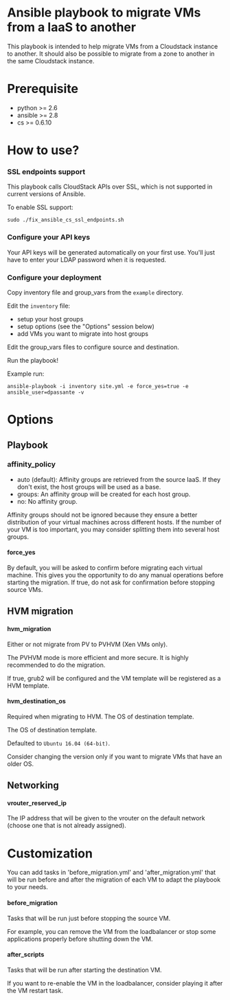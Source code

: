 # Ansible playbook to migrate VMs from a IaaS to another

This playbook is intended to help migrate VMs from a Cloudstack instance to another.
It should also be possible to migrate from a zone to another in the same Cloudstack instance.

# Prerequisite

* python >= 2.6
* ansible >= 2.8
* cs >= 0.6.10

# How to use?

### SSL endpoints support

This playbook calls CloudStack APIs over SSL, which is not supported in current versions of Ansible.

To enable SSL support:
~~~
sudo ./fix_ansible_cs_ssl_endpoints.sh
~~~

### Configure your API keys

Your API keys will be generated automatically on your first use. You'll just have to enter your LDAP password when it is requested.

### Configure your deployment

Copy inventory file and group_vars from the `example` directory.

Edit the `inventory` file:
* setup your host groups
* setup options (see the "Options" session below)
* add VMs you want to migrate into host groups

Edit the group_vars files to configure source and destination.

Run the playbook!

Example run:

~~~
ansible-playbook -i inventory site.yml -e force_yes=true -e ansible_user=dpassante -v
~~~

# Options

## Playbook

### affinity_policy

* auto (default): Affinity groups are retrieved from the source IaaS. If they don't exist, the host groups will be used as a base.
* groups: An affinity group will be created for each host group.
* no: No affinity group.

Affinity groups should not be ignored because they ensure a better distribution of your virtual machines across different hosts.
If the number of your VM is too important, you may consider splitting them into several host groups.

#### force_yes

By default, you will be asked to confirm before migrating each virtual machine. This gives you the opportunity to do any manual operations before starting the migration.
If true, do not ask for confirmation before stopping source VMs.

## HVM migration

#### hvm_migration

Either or not migrate from PV to PVHVM (Xen VMs only).

The PVHVM mode is more efficient and more secure. It is highly recommended to do the migration.

If true, grub2 will be configured and the VM template will be registered as a HVM template.

#### hvm_destination_os

Required when migrating to HVM. The OS of destination template.

The OS of destination template.

Defaulted to `Ubuntu 16.04 (64-bit)`.

Consider changing the version only if you want to migrate VMs that have an older OS.

## Networking

#### vrouter_reserved_ip

The IP address that will be given to the vrouter on the default network (choose one that is not already assigned).

# Customization

You can add tasks in 'before_migration.yml' and 'after_migration.yml' that will be run before and after the migration of each VM to adapt the playbook to your needs.

#### before_migration

Tasks that will be run just before stopping the source VM.

For example, you can remove the VM from the loadbalancer or stop some applications properly before shutting down the VM.

#### after_scripts

Tasks that will be run after starting the destination VM.

If you want to re-enable the VM in the loadbalancer, consider playing it after the VM restart task.

